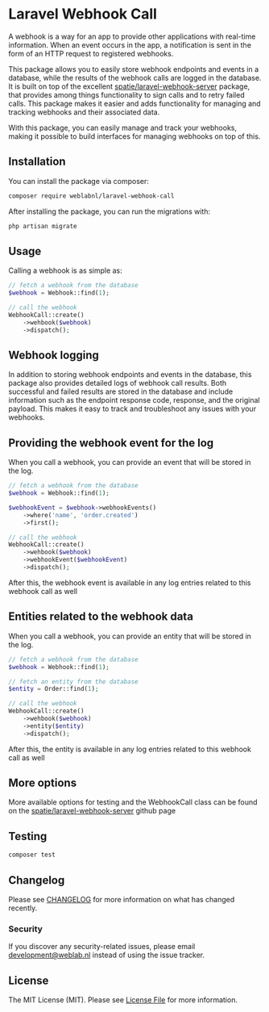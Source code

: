 # Laravel Webhook Call

A webhook is a way for an app to provide other applications with real-time information. When an event occurs in the app,
a notification is sent in the form of an HTTP request to registered webhooks.

This package allows you to easily store webhook endpoints and events in a database, while the results of the webhook
calls are logged in the database. It is built on top of the excellent [spatie/laravel-webhook-server](https://github.com/spatie/laravel-webhook-server) package, that provides among things
functionality to sign calls and to retry failed calls.
This package makes it easier and adds functionality for managing and tracking webhooks and their associated data.

With this package, you can easily manage and track your webhooks, making it possible to build interfaces for managing
webhooks on top of this.

## Installation

You can install the package via composer:

```bash
composer require weblabnl/laravel-webhook-call
```

After installing the package, you can run the migrations with:

```bash
php artisan migrate
```

## Usage

Calling a webhook is as simple as:

```php
// fetch a webhook from the database
$webhook = Webhook::find(1);

// call the webhook
WebhookCall::create()
    ->wehbook($webhook)
    ->dispatch(); 
```

## Webhook logging

In addition to storing webhook endpoints and events in the database, this package also provides detailed logs of
webhook call results. Both successful and failed results are stored in the database and include information such as
the endpoint response code, response, and the original payload. This makes it easy to track and troubleshoot any issues
with your webhooks.

## Providing the webhook event for the log

When you call a webhook, you can provide an event that will be stored in the log.

```php
// fetch a webhook from the database
$webhook = Webhook::find(1);

$webhookEvent = $webhook->webhookEvents()
    ->where('name', 'order.created')
    ->first();

// call the webhook
WebhookCall::create()
    ->wehbook($webhook)
    ->webhookEvent($webhookEvent)
    ->dispatch(); 
```

After this, the webhook event is available in any log entries related to this webhook call as well

## Entities related to the webhook data

When you call a webhook, you can provide an entity that will be stored in the log.

```php
// fetch a webhook from the database
$webhook = Webhook::find(1);

// fetch an entity from the database
$entity = Order::find(1);

// call the webhook
WebhookCall::create()
    ->wehbook($webhook)
    ->entity($entity)
    ->dispatch(); 
```

After this, the entity is available in any log entries related to this webhook call as well

## More options

More available options for testing and the WebhookCall class can be found on the
[spatie/laravel-webhook-server](https://github.com/spatie/laravel-webhook-server) github page

## Testing

```bash
composer test
```

## Changelog

Please see [CHANGELOG](CHANGELOG.md) for more information on what has changed recently.

### Security

If you discover any security-related issues, please email development@weblab.nl instead of using the issue tracker.

## License

The MIT License (MIT). Please see [License File](LICENSE.md) for more information.
